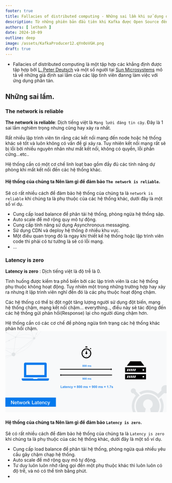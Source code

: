 ```yaml
---
footer: true
title: Fallacies of distributed computing - Những sai lầm khi sử dụng distributed computing
description: Từ những phiên bản đầu tiên khi Kafka được Open Source đến phiên bản 2.3.1, mặc định Kafka producer khi gửi các Record có key là null sẽ thực hiện Round Robin Partition
authors: [ lethanh ]
date: 2024-10-09
outline: deep
image: /assets/KafkaProducer12.qYn0oVGH.png
draft: true
---
```


- Fallacies of distributed computing là một tập hợp các khẳng định được tập hợp bởi [L. Peter Deutsch](https://en.wikipedia.org/wiki/L._Peter_Deutsch) và một số người tại [Sun Microsystems](https://en.wikipedia.org/wiki/Sun_Microsystems) mô tả về những giả định sai lầm của các lập tình viên đanng làm việc với ứng dụng phân tán.

## Những sai lầm.
### The network is reliable
**The network is reliable**: Dịch tiếng việt là `Mạng lưới đáng tin cậy`. Đây là 1 sai lầm nghiêm trọng nhưng cũng hay xảy ra nhất. 

Rất nhiều lập trình viên tin rằng các kết nối mạng đến node hoặc hệ thống khác sẽ tốt và luôn không có vấn đề gì xảy ra. Tuy nhiên kết nối mạng rất sẽ bị lỗi bởi nhiều nguyên nhân như mất kết nối, không có quyền, lỗi phần cứng...etc..

Hệ thống cần có một cơ chế linh loạt bao gồm đầy đủ các tính năng dự phòng khi mất kết nối đến các hệ thống khác.

#### Hệ thống của chúng ta Nên làm gì để đảm bảo `The network is reliable`.
Sẽ có rất nhiều cách để đảm bảo hệ thống của chúng ta là `network is reliable` khi chúng ta là phụ thuộc của các hệ thống khác, dưới đây là một số ví dụ.

- Cung cấp load balance để phân tải hệ thống, phòng ngừa hệ thống sập.
- Auto scale để mở rộng quy mô tự động.
- Cung cấp tính năng sử dụng Asynchronous messaging.
- Sử dụng CDN và deploy hệ thống ở nhiều khu vực.
- Một điều quan trọng đó là ngay khi thiết kế hệ thống hoặc lập trình viên code thì phải có tư tưởng là sẽ có lỗi mạng.
- ...

### Latency is zero
**Latency is zero** : Dịch tiếng việt là độ trễ là 0.

Tình huống được kiểm tra phổ biến bởi các lập trình viên là các hệ thống phụ thuộc không hoạt động. Tuy nhiên một trong những trường hợp hay xảy ra nhưng ít lập trình viên nghĩ đến đó là các phụ thuộc hoạt động chậm.

Các hệ thống có thể bị đột ngột tăng lượng người sử dụng đột biến, mạng hệ thống chậm, mạng kết nối chậm... everything.., điều này sẽ tác động đến các hệ thống gửi phản hồi(Response) lại cho người dùng chậm hơn.

Hệ thống cần có các cơ chế để phòng ngừa tình trạng các hệ thống khác phản hồi chậm.
![img](images/2024-10-09-Fallacies-of-distributed-computing-nhung-sai-lam-cua-khi-su-dung-distributed-computing/network-latency.png)

#### Hệ thống của chúng ta Nên làm gì để đảm bảo `Latency is zero`.
Sẽ có rất nhiều cách để đảm bảo hệ thống của chúng ta là `Latency is zero` khi chúng ta là phụ thuộc của các hệ thống khác, dưới đây là một số ví dụ.
- Cung cấp load balance để phân tải hệ thống, phòng ngừa quá nhiều yêu cầu gây chậm chạp hệ thống.
- Auto scale để mở rộng quy mô tự động.
- Tư duy luôn luôn nhớ rằng gọi đến một phụ thuộc khác thì luôn luôn có độ trễ, và nó có thể tính bằng phút.
- 

